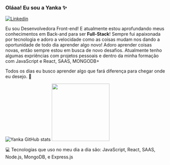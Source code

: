 ### Oláaa! Eu sou a Yanka ✨

[![Linkedin](https://img.shields.io/badge/LinkedIn-0077B5?style=for-the-badge&logo=linkedin&logoColor=white)](https://www.linkedin.com/in/yaankacastro/)


Eu sou Desenvolvedora Front-end! E atualmente estou aprofundando meus conhecimentos em Back-and para ser **Full-Stack**!  Sempre fui apaixonada por tecnologia e adoro a velocidade como as coisas mudam nos dando a oportunidade de todo dia aprender algo novo! Adoro aprender coisas novas, então sempre estou em busca de novo desafios.  Atualmente tenho algumas expriências com projetos pessoais e dentro da minha formação com JavaScript e React, SAAS, MONGODB+

Todos os dias eu busco aprender algo que fará diferença para chegar onde eu desejo. 🚀

![Yanka GitHub stats](https://github-readme-stats.vercel.app/api?username=yankacst&show_icons=true&theme=tokyonight)
<img height="180em" src="https://github-readme-stats.vercel.app/api/top-langs/?username=yankacst&layout=compact&langs_count=7&theme=tokyonight"/>

 💻 Tecnologias que uso no meu dia a dia são: JavaScript, React, SAAS, Node.js, MongoDB, e Express.js 
